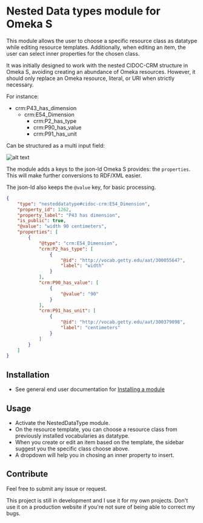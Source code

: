 # Nested Data types module for Omeka S

This module allows the user to choose a specific resource class as datatype while editing resource templates.    Additionally, when editing an item, the user can select inner properties for the chosen class.

It was initially designed to work with the nested CIDOC-CRM structure in Omeka S, avoiding creating an abundance of Omeka resources.
However, it should only replace an Omeka resource, literal, or URI when strictly necessary.  

For instance:

- crm:P43_has_dimension   
    - crm:E54_Dimension   
        - crm:P2_has_type
        - crm:P90_has_value
        - crm:P91_has_unit

Can be structured as a multi input field:

![alt text](https://gist.githubusercontent.com/sinanatra/a39c3625f3871c19a7e720d3ceb44339/raw/2fdc3736eba180b10b55f055842ca5468de6ebbc/img.png)

The module adds a keys to the json-ld Omeka S provides: the `properties`. 
This will make further conversions to RDF/XML easier.

The json-ld also keeps the `@value` key, for basic processing.

```json
{
    "type": "nesteddatatype#cidoc-crm:E54_Dimension",
    "property_id": 1262,
    "property_label": "P43 has dimension",
    "is_public": true,
    "@value": "width 90 centimeters", 
    "properties": [
        {
            "@type": "crm:E54_Dimension",
            "crm:P2_has_type": [
                {
                    "@id": "http://vocab.getty.edu/aat/300055647",
                    "label": "width"
                }
            ],
            "crm:P90_has_value": [
                {
                    "@value": "90"
                }
            ],
            "crm:P91_has_unit": [
                {
                    "@id": "http://vocab.getty.edu/aat/300379098",
                    "label": "centimeters"
                }
            ]
        }
    ]
}
```

## Installation

* See general end user documentation for [Installing a module](http://omeka.org/s/docs/user-manual/modules/#installing-modules)

## Usage

* Activate the NestedDataType module.
* On the resource template, you can choose a resource class from previously installed vocabularies as datatype.
* When you create or edit an item based on the template, the sidebar suggest you the specific class choose above.
* A dropdown will help you in chosing an inner property to insert.

## Contribute

Feel free to submit any issue or request.

This project is still in development and I use it for my own projects. Don't use it on a production website if you're not sure of being able to correct my bugs.
